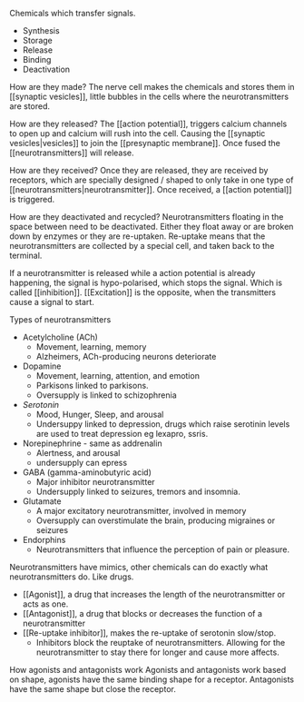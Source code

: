 Chemicals which transfer signals.
- Synthesis
- Storage
- Release
- Binding
- Deactivation

How are they made?
The nerve cell makes the chemicals and stores them in [[synaptic vesicles]], little bubbles in the cells where the neurotransmitters are stored.

How are they released?
The [[action potential]], triggers calcium channels to open up and calcium will rush into the cell. Causing the [[synaptic vesicles|vesicles]] to join the [[presynaptic membrane]]. Once fused the [[neurotransmitters]] will release.

How are they received?
Once they are released, they are received by receptors, which are specially designed / shaped to only take in one type of [[neurotransmitters|neurotransmitter]]. Once received, a [[action potential]] is triggered.

How are they deactivated and recycled?
Neurotransmitters floating in the space between need to be deactivated. Either they float away or are broken down by enzymes or they are re-uptaken. Re-uptake means that the neurotransmitters are collected by a special cell, and taken back to the terminal.

If a neurotransmitter is released while a action potential is already happening, the signal is hypo-polarised, which stops the signal. Which is called [[inhibition]]. [[Excitation]] is the opposite, when the transmitters cause a signal to start. 

Types of neurotransmitters
 - Acetylcholine (ACh)
	 - Movement, learning, memory
	 - Alzheimers, ACh-producing neurons deteriorate
 - Dopamine
	 - Movement, learning, attention, and emotion
	 - Parkisons linked to parkisons. 
	 - Oversupply is linked to schizophrenia
 - *Serotonin*
	 - Mood, Hunger, Sleep, and arousal
	 - Undersuppy linked to depression, drugs which raise serotinin levels are used to treat depression eg lexapro, ssris.
 - Norepinephrine - same as addrenalin
	 - Alertness, and arousal
	 - undersupply can epress
 - GABA (gamma-aminobutyric acid)
	 - Major inhibitor neurotransmitter
	 - Undersupply linked to seizures, tremors and insomnia.
 - Glutamate
	 - A major excitatory neurotransmitter, involved in memory
	 - Oversupply can overstimulate the brain, producing migraines or seizures
 - Endorphins
	 - Neurotransmitters that influence the perception of pain or pleasure.

Neurotransmitters have mimics, other chemicals can do exactly what neurotransmitters do. Like drugs.
* [[Agonist]], a drug that increases the length of the neurotransmitter or acts as one.
* [[Antagonist]], a drug that blocks or decreases the function of a neurotransmitter
* [[Re-uptake inhibitor]], makes the re-uptake of serotonin slow/stop.
	* Inhibitors block the reuptake of neurotransmitters. Allowing for the neurotransmitter to stay there for longer and cause more affects.

How agonists and antagonists work
Agonists and antagonists work based on shape, agonists have the same binding shape for a receptor. Antagonists have the same shape but close the receptor.